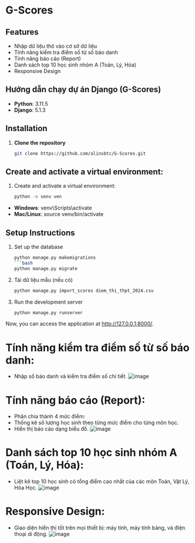 # G-Scores
## Features

- Nhập dữ liệu thô vào cơ sở dữ liệu
- Tính năng kiểm tra điểm số từ số báo danh
- Tính năng báo cáo (Report)
- Danh sách top 10 học sinh nhóm A (Toán, Lý, Hóa)
- Responsive Design

## Hướng dẫn chạy dự án Django (G-Scores)
- **Python**: 3.11.5
- **Django**: 5.1.3
## Installation
1. **Clone the repository**
   ```bash
   git clone https://github.com/alinsbtc/G-Scores.git
## Create and activate a virtual environment:
   1. Create and activate a virtual environment:
       ```bash
       python -m venv ven
   - **Windows**: venv\Scripts\activate
   - **Mac/Linux**: source venv/bin/activate
       
## Setup Instructions
1. Set up the database
    ```bash
    python manage.py makemigrations
    ```bash
    python manage.py migrate
2. Tải dữ liệu mẫu (nếu có)
    ```bash
    python manage.py import_scores diem_thi_thpt_2024.csv
3. Run the development server
    ```bash
    python manage.py runserver
Now, you can access the application at http://127.0.0.1:8000/.
# Tính năng kiểm tra điểm số từ số báo danh:
- Nhập số báo danh và kiểm tra điểm số chi tiết.
![image](https://github.com/user-attachments/assets/67915d0c-69e1-401c-8e5a-d5471bc6c184)


# Tính năng báo cáo (Report):

- Phân chia thành 4 mức điểm:
- Thống kê số lượng học sinh theo từng mức điểm cho từng môn học.
- Hiển thị báo cáo dạng biểu đồ.
![image](https://github.com/user-attachments/assets/db241869-13b6-4dcf-8c20-3463ea5e051c)





# Danh sách top 10 học sinh nhóm A (Toán, Lý, Hóa):

- Liệt kê top 10 học sinh có tổng điểm cao nhất của các môn Toán, Vật Lý, Hóa Học.
![image](https://github.com/user-attachments/assets/017fa6f7-68a4-4ef6-b2f6-79c0f1de4d58)


# Responsive Design:

- Giao diện hiển thị tốt trên mọi thiết bị: máy tính, máy tính bảng, và điện thoại di động.
  ![image](https://github.com/user-attachments/assets/7ee85a26-f440-4ace-8d9a-23801cd1f2b2)



